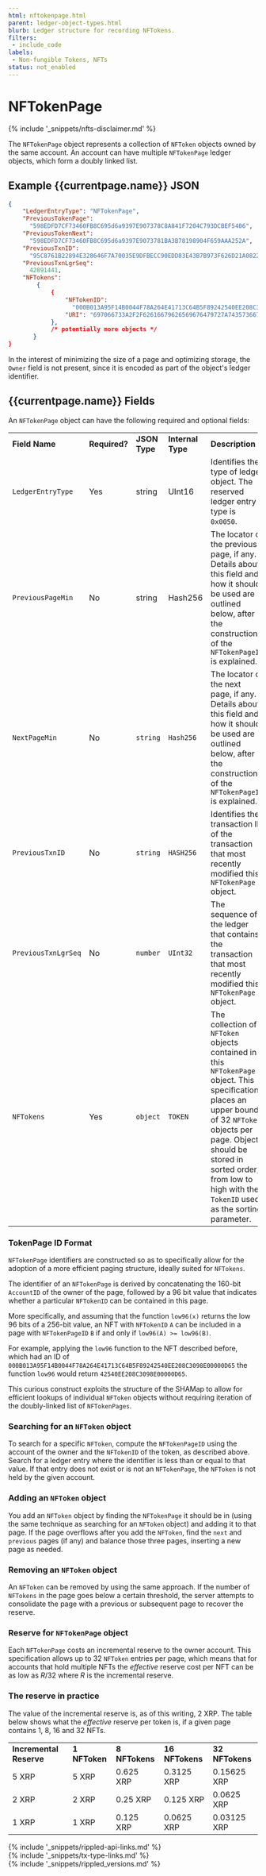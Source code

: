 ```yaml
---
html: nftokenpage.html
parent: ledger-object-types.html
blurb: Ledger structure for recording NFTokens.
filters:
 - include_code
labels:
 - Non-fungible Tokens, NFTs
status: not_enabled
---
```

# NFTokenPage
{% include '_snippets/nfts-disclaimer.md' %}

The `NFTokenPage` object represents a collection of `NFToken` objects owned by the same account. An account can have multiple `NFTokenPage` ledger objects, which form a doubly linked list.

## Example {{currentpage.name}} JSON

```json
{
    "LedgerEntryType": "NFTokenPage",
    "PreviousTokenPage":
      "598EDFD7CF73460FB8C695d6a9397E907378C8A841F7204C793DCBEF5406",
    "PreviousTokenNext":
      "598EDFD7CF73460FB8C695d6a9397E9073781BA3B78198904F659AAA252A",
    "PreviousTxnID":
      "95C8761B22894E328646F7A70035E9DFBECC90EDD83E43B7B973F626D21A0822",
    "PreviousTxnLgrSeq":
      42891441,
    "NFTokens":
        {
            {
                "NFTokenID":
                  "000B013A95F14B0044F78A264E41713C64B5F89242540EE208C3098E00000D65",
                "URI": "697066733A2F2F62616679626569676479727A74357366703775646D37687537367568377932366E6634646675796C71616266336F636C67747179353566627A6469"
            },
            /* potentially more objects */
       }
}
```



In the interest of minimizing the size of a page and optimizing storage, the `Owner` field is not present, since it is encoded as part of the object's ledger identifier.


## {{currentpage.name}} Fields

An `NFTokenPage` object can have the following required and optional fields:


<table>
  <tr>
   <td><strong>Field Name</strong>
   </td>
   <td><strong>Required?</strong>
   </td>
   <td><strong>JSON Type</strong>
   </td>
   <td><strong>Internal Type</strong>
   </td>
   <td><strong>Description</strong>
   </td>
  </tr>
  <tr>
   <td><code>LedgerEntryType</code>
   </td>
   <td>Yes
   </td>
   <td>string
   </td>
   <td>UInt16
   </td>
   <td>Identifies the type of ledger object. The reserved ledger entry type is <code>0x0050</code>.
   </td>
  </tr>
  <tr>
   <td><code>PreviousPageMin</code>
   </td>
   <td>No
   </td>
   <td>string
   </td>
   <td>Hash256
   </td>
   <td>The locator of the previous page, if any. Details about this field and how it should be used are outlined below, after the construction of the <code>NFTokenPageID</code> is explained.
   </td>
  </tr>
  <tr>
   <td><code>NextPageMin</code>
   </td>
   <td>No
   </td>
   <td><code>string</code>
   </td>
   <td><code>Hash256</code>
   </td>
   <td>The locator of the next page, if any. Details about this field and how it should be used are outlined below, after the construction of the <code>NFTokenPageID</code> is explained.
   </td>
  </tr>
  <tr>
   <td><code>PreviousTxnID</code>
   </td>
   <td>No
   </td>
   <td><code>string</code>
   </td>
   <td><code>HASH256</code>
   </td>
   <td>Identifies the transaction ID of the transaction that most recently modified this <code>NFTokenPage</code> object.
   </td>
  </tr>
  <tr>
   <td><code>PreviousTxnLgrSeq</code>
   </td>
   <td>No
   </td>
   <td><code>number</code>
   </td>
   <td><code>UInt32</code>
   </td>
   <td>The sequence of the ledger that contains the transaction that most recently modified this <code>NFTokenPage</code> object.
   </td>
  </tr>
  <tr>
   <td><code>NFTokens</code>
   </td>
   <td>Yes
   </td>
   <td><code>object</code>
   </td>
   <td><code>TOKEN</code>
   </td>
   <td>The collection of <code>NFToken</code> objects contained in this <code>NFTokenPage</code> object. This specification places an upper bound of 32 <code>NFToken</code> objects per page. Objects should be stored in sorted order, from low to high with the <code>TokenID</code> used as the sorting parameter.
   </td>
  </tr>
</table>



### TokenPage ID Format

`NFTokenPage` identifiers are constructed so as to specifically allow for the adoption of a more efficient paging structure, ideally suited for `NFTokens`.

The identifier of an `NFTokenPage` is derived by concatenating the 160-bit `AccountID` of the owner of the page, followed by a 96 bit value that indicates whether a particular `NFTokenID` can be contained in this page.

More specifically, and assuming that the function `low96(x)` returns the low 96 bits of a 256-bit value, an NFT with `NFTokenID` `A` can be included in a page with `NFTokenPageID` `B` if and only if `low96(A) >= low96(B)`.

For example, applying the `low96` function to the NFT described before, which had an ID of `000B013A95F14B0044F78A264E41713C64B5F89242540EE208C3098E00000D65` the function `low96` would return `42540EE208C3098E00000D65`.

This curious construct exploits the structure of the SHAMap to allow for efficient lookups of individual `NFToken` objects without requiring iteration of the doubly-linked list of `NFTokenPages`.


### Searching for an `NFToken` object

To search for a specific `NFToken`, compute the `NFTokenPageID` using the account of the owner and the `NFTokenID` of the token, as described above. Search for a ledger entry where the identifier is less than or equal to that value. If that entry does not exist or is not an `NFTokenPage`, the `NFToken` is not held by the given account.


### Adding an `NFToken` object

You add an `NFToken` object by finding the `NFTokenPage` it should be in (using the same technique as searching for an `NFToken` object) and adding it to that page. If the page overflows after you add the `NFToken`, find the `next` and `previous` pages (if any) and balance those three pages, inserting a new page as needed.


### Removing an `NFToken` object

An `NFToken` can be removed by using the same approach. If the number of `NFTokens` in the page goes below a certain threshold, the server attempts to consolidate the page with a previous or subsequent page to recover the reserve.


### Reserve for `NFTokenPage` object

Each `NFTokenPage` costs an incremental reserve to the owner account. This specification allows up to 32 `NFToken` entries per page, which means that for accounts that hold multiple NFTs the _effective_ reserve cost per NFT can be as low as _R_/32 where _R_ is the incremental reserve.


### The reserve in practice

The value of the incremental reserve is, as of this writing, 2 XRP. The table below shows what the _effective_ reserve per token is, if a given page contains 1, 8, 16 and 32 NFTs.


<table>
  <tr>
   <td><strong>Incremental Reserve</strong>
   </td>
   <td><strong>1 NFToken</strong>
   </td>
   <td><strong>8 NFTokens</strong>
   </td>
   <td><strong>16 NFTokens</strong>
   </td>
   <td><strong>32 NFTokens</strong>
   </td>
  </tr>
  <tr>
   <td>5 XRP
   </td>
   <td>5 XRP
   </td>
   <td>0.625 XRP
   </td>
   <td>0.3125 XRP
   </td>
   <td>0.15625 XRP
   </td>
  </tr>
  <tr>
   <td>2 XRP
   </td>
   <td>2 XRP
   </td>
   <td>0.25 XRP
   </td>
   <td>0.125 XRP
   </td>
   <td>0.0625 XRP
   </td>
  </tr>
  <tr>
   <td>1 XRP
   </td>
   <td>1 XRP
   </td>
   <td>0.125 XRP
   </td>
   <td>0.0625 XRP
   </td>
   <td>0.03125 XRP
   </td>
  </tr>
</table>

<!--{# common link defs #}-->
{% include '_snippets/rippled-api-links.md' %}			
{% include '_snippets/tx-type-links.md' %}			
{% include '_snippets/rippled_versions.md' %}
